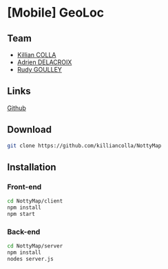 # [Mobile] GeoLoc
## Team

- [Killian COLLA](https://github.com/killiancolla)
- [Adrien DELACROIX](https://github.com/Delacroix-75020)
- [Rudy GOULLEY](https://github.com/RoseBiff)

## Links

[Github](https://github.com/killiancolla/NottyMap)

## Download

```sh
git clone https://github.com/killiancolla/NottyMap
```

## Installation
### Front-end

```sh
cd NottyMap/client
npm install
npm start
```

### Back-end

```sh
cd NottyMap/server
npm install
nodes server.js
```
